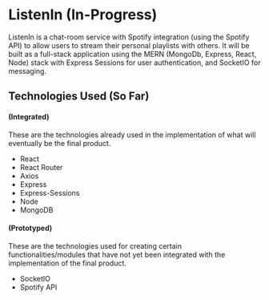 # ListenIn (In-Progress)

ListenIn is a chat-room service with Spotify integration (using the Spotify API) to allow users to stream their personal playlists with others. It will be built as a full-stack application using the MERN (MongoDb, Express, React, Node) stack with Express Sessions for user authentication, and SocketIO for messaging.

## Technologies Used (So Far)

#### (Integrated)

These are the technologies already used in the implementation of what will eventually be the final product.

- React
- React Router
- Axios
- Express
- Express-Sessions
- Node
- MongoDB

#### (Prototyped)

These are the technologies used for creating certain functionalities/modules that have not yet been integrated with the implementation of the final product.

- SocketIO
- Spotify API
